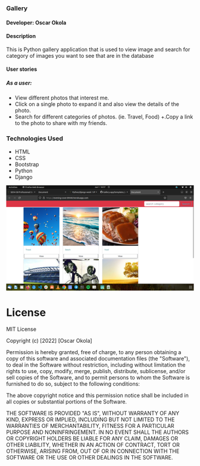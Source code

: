 ### Gallery

#### Developer: Oscar Okola

#### Description
This is Python gallery application that is used to view image and search for category of images you want to see that are in the database

#### User stories
  ##### As a user:
   + View different photos that interest me.
   + Click on a single photo to expand it and also view the details of the photo.
   + Search for different categories of photos. (ie. Travel, Food)
   +.Copy a link to the photo to share with my friends.



### Technologies Used

* HTML
* CSS
* Bootstrap
* Python
* Django

![HOME PAGE](home.png)


# License
 MIT License

Copyright (c) [2022] [Oscar Okola]

Permission is hereby granted, free of charge, to any person obtaining a copy
of this software and associated documentation files (the "Software"), to deal
in the Software without restriction, including without limitation the rights
to use, copy, modify, merge, publish, distribute, sublicense, and/or sell
copies of the Software, and to permit persons to whom the Software is
furnished to do so, subject to the following conditions:

The above copyright notice and this permission notice shall be included in all
copies or substantial portions of the Software.

THE SOFTWARE IS PROVIDED "AS IS", WITHOUT WARRANTY OF ANY KIND, EXPRESS OR
IMPLIED, INCLUDING BUT NOT LIMITED TO THE WARRANTIES OF MERCHANTABILITY,
FITNESS FOR A PARTICULAR PURPOSE AND NONINFRINGEMENT. IN NO EVENT SHALL THE
AUTHORS OR COPYRIGHT HOLDERS BE LIABLE FOR ANY CLAIM, DAMAGES OR OTHER
LIABILITY, WHETHER IN AN ACTION OF CONTRACT, TORT OR OTHERWISE, ARISING FROM,
OUT OF OR IN CONNECTION WITH THE SOFTWARE OR THE USE OR OTHER DEALINGS IN THE
SOFTWARE.



